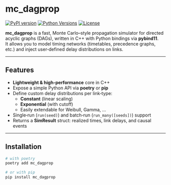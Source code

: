 # mc_dagprop

[![PyPI version](https://img.shields.io/pypi/v/mc_dagprop.svg)](https://pypi.org/project/mc_dagprop/) [![Python Versions](https://img.shields.io/pypi/pyversions/mc_dagprop.svg)](https://pypi.org/project/mc_dagprop/) [![License](https://img.shields.io/pypi/l/mc_dagprop.svg)](./LICENSE)

**mc_dagprop** is a fast, Monte Carlo–style propagation simulator for directed acyclic graphs (DAGs), written in C++ with Python bindings via **pybind11**.  
It allows you to model timing networks (timetables, precedence graphs, etc.) and inject user‐defined delay distributions on links.  

---

## Features

- **Lightweight & high‑performance** core in C++  
- Expose a simple Python API via **poetry** or **pip**  
- Define custom delay distributions per link‐type:
  - **Constant** (linear scaling)
  - **Exponential** (with cutoff)
  - Easily extendable for Weibull, Gamma, …
- Single‐run (`run(seed)`) and batch‐run (`run_many([seeds])`) support  
- Returns a **SimResult** struct: realized times, link delays, and causal events  

---

## Installation

```bash
# with poetry
poetry add mc_dagprop

# or with pip
pip install mc_dagprop
